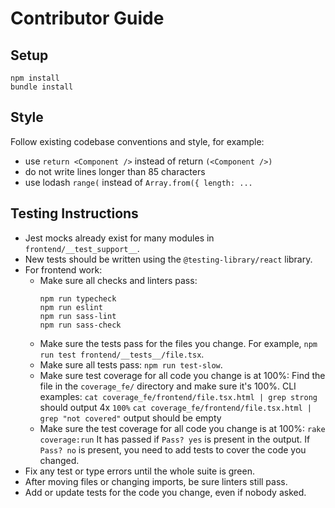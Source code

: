 # Contributor Guide

## Setup
```
npm install
bundle install
```

## Style
Follow existing codebase conventions and style, for example:
- use `return <Component />` instead of return `(<Component />)`
- do not write lines longer than 85 characters
- use lodash `range(` instead of `Array.from({ length: ...`

## Testing Instructions
- Jest mocks already exist for many modules in `frontend/__test_support__`.
- New tests should be written using the `@testing-library/react` library.
- For frontend work:
   - Make sure all checks and linters pass:
      ```
      npm run typecheck
      npm run eslint
      npm run sass-lint
      npm run sass-check
      ```
   - Make sure the tests pass for the files you change.
      For example, `npm run test frontend/__tests__/file.tsx`.
   - Make sure all tests pass: `npm run test-slow`.
   - Make sure test coverage for all code you change is at 100%:
      Find the file in the `coverage_fe/` directory and make sure it's 100%.
      CLI examples:
       `cat coverage_fe/frontend/file.tsx.html | grep strong` should output 4x `100%`
       `cat coverage_fe/frontend/file.tsx.html | grep "not covered"` output should be empty
   - Make sure the test coverage for all code you change is at 100%: `rake coverage:run`
      It has passed if `Pass? yes` is present in the output.
      If `Pass? no` is present, you need to add tests to cover the code you changed.
- Fix any test or type errors until the whole suite is green.
- After moving files or changing imports, be sure linters still pass.
- Add or update tests for the code you change, even if nobody asked.
